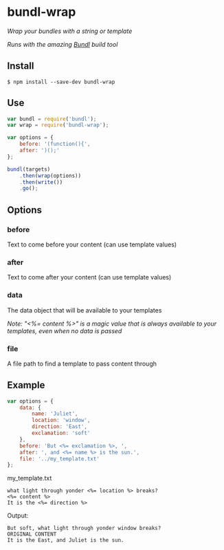 # bundl-wrap

*Wrap your bundles with a string or template*

*Runs with the amazing [Bundl](https://github.com/seebigs/bundl) build tool*

## Install

```
$ npm install --save-dev bundl-wrap
```

## Use

```js
var bundl = require('bundl');
var wrap = require('bundl-wrap');

var options = {
    before: '(function(){',
    after: ')();'
};

bundl(targets)
    .then(wrap(options))
    .then(write())
    .go();
```

## Options

### before
Text to come before your content (can use template values)

### after
Text to come after your content (can use template values)

### data
The data object that will be available to your templates

*Note: "<%= content %>" is a magic value that is always available to your templates, even when no data is passed*

### file
A file path to find a template to pass content through

## Example
```js
var options = {
    data: {
        name: 'Juliet',
        location: 'window',
        direction: 'East',
        exclamation: 'soft'
    },
    before: 'But <%= exclamation %>, ',
    after: ', and <%= name %> is the sun.',
    file: '../my_template.txt'
};
```
my_template.txt
```
what light through yonder <%= location %> breaks?
<%= content %>
It is the <%= direction %>
```
Output:
```
But soft, what light through yonder window breaks?
ORIGINAL CONTENT
It is the East, and Juliet is the sun.
```
